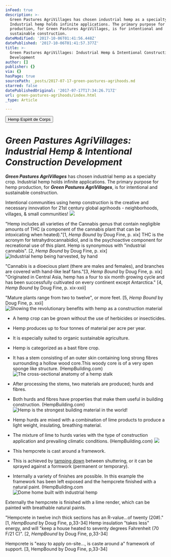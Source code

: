 ```yaml
---
inFeed: true
description: >-
  Green Pastures AgriVillages has chosen industrial hemp as a specialty crop.
  Industrial hemp holds infinite applications. The primary purpose for hemp
  production, for Green Pastures AgriVillages, is for intentional and
  sustainable construction.
dateModified: '2017-10-06T01:41:56.448Z'
datePublished: '2017-10-06T01:41:57.377Z'
title: >-
  Green Pastures AgriVillages: Industrial Hemp & Intentional Construction
  Development
author: []
publisher: {}
via: {}
hasPage: true
sourcePath: _posts/2017-07-17-green-pastures-agrihoods.md
starred: false
datePublishedOriginal: '2017-07-17T17:34:26.717Z'
url: green-pastures-agrihoods/index.html
_type: Article

---
```

<button data-role="cta" style="">Hemp Espirit de Corps</button>

# _**Green Pastures AgriVillages: Industrial Hemp & Intentional Construction Development**_

_**Green Pastures AgriVillages**_ has chosen industrial hemp as a specialty crop. Industrial hemp holds infinite applications. The primary purpose for hemp production, for _**Green Pastures AgriVillages**_, is for intentional and sustainable construction.

Intentional communities using hemp construction is the creative and necessary innovation for 21st century global agrihoods - neighborhoods, villages, & small communities!
![](https://the-grid-user-content.s3-us-west-2.amazonaws.com/ec664060-44fc-489d-bcc1-a674f6fc9ee6.jpg)

"Hemp includes all varieties of the Cannabis genus that contain negligible amounts of THC (a component of the cannabis plant that can be intoxicating when heated)."\[1, _Hemp Bound_ by Doug Fine, p. xix\] THC is the acronym for tetrahydrocannabidiol, and is the psychoactive component for recreational use of this plant. Hemp is synonymous with "industrial cannabis". \[2, _Hemp Bound_ by Doug Fine, p. xix\]
![Industrial hemp being harvested, by hand](https://the-grid-user-content.s3-us-west-2.amazonaws.com/874b1c25-3799-470e-b0a6-4768dc8551fa.jpg)

"Cannabis is a dioecious plant (there are males and females), and branches are covered with hand-like leaf fans."\[3, _Hemp Bound_ by Doug Fine, p. xix\] "Originated in Central Asia, hemp has a four to six month growing cycle and has been successfully cultivated on every continent except Antarctica." \[4, _Hemp Bound_ by Doug Fine, p. xix-xxii\]

"Mature plants range from two to twelve", or more feet. \[5, _Hemp Bound_ by Doug Fine, p. xxii\]
![Showing the revolutionary benefits with hemp as a construction material](https://the-grid-user-content.s3-us-west-2.amazonaws.com/f0ddec2b-dd0f-4c39-9009-4896f10a6187.jpg)

* A hemp crop can be grown without the use of herbicides or insecticides.
* Hemp produces up to four tonnes of material per acre per year.
* It is especially suited to organic sustainable agriculture.
* Hemp is categorized as a bast fibre crop.
* It has a stem consisting of an outer skin containing long strong fibres surrounding a hollow wood core.This woody core is of a very open sponge like structure. (HempBuilding.com)
![The cross-sectional anatomy of a hemp stalk](https://the-grid-user-content.s3-us-west-2.amazonaws.com/45700143-d98e-4451-817a-75ff1eecfd12.jpg)

* After processing the stems, two materials are produced; hurds and fibres.
* Both hurds and fibres have properties that make them useful in building construction. (HempBuilding.com)
![Hemp is the strongest building material in the world!](https://the-grid-user-content.s3-us-west-2.amazonaws.com/eb565bd7-ac93-4f24-ac99-e5678d03fe48.png)

* Hemp hurds are mixed with a combination of lime products to produce a light weight, insulating, breathing material.
* The mixture of lime to hurds varies with the type of construction application and prevailing climatic conditions. (HempBuilding.com)
![](https://the-grid-user-content.s3-us-west-2.amazonaws.com/ae9cc866-ba3c-4cb5-a586-af68336df3a1.jpg)

* This hempcrete is cast around a framework.
* This is achieved by [tamping down][0] between shuttering, or it can be sprayed against a formwork (permanent or temporary).
* Internally a variety of finishes are possible. In this example the framework has been left exposed and the hempcrete finished with a natural paint. (HempBuilding.com
![Dome home built with industrial hemp](https://the-grid-user-content.s3-us-west-2.amazonaws.com/e0247618-d558-4621-9dae-d6b2232930de.jpg)

Externally the hempcrete is finished with a lime render, which can be painted with breathable natural paints.

"Hempcrete in twelve inch thick sections has an R-value...of twenty (20\#)." \[1, _HempBound_ by Doug Fine, p,33-34\] Hemp insulation "takes less" energy, and will "keep a house heated to seventy degrees Fahrenheit (70 F/21 C)". \[2, _HempBound_ by Doug Fine, p,33-34\]

Hempcrete is "easy to apply on-site..., is caste around a" framework of support. \[3, HempBound by Doug Fine, p,33-34\]

[0]: javascript:openIt('tamp.html'); "Tamping"